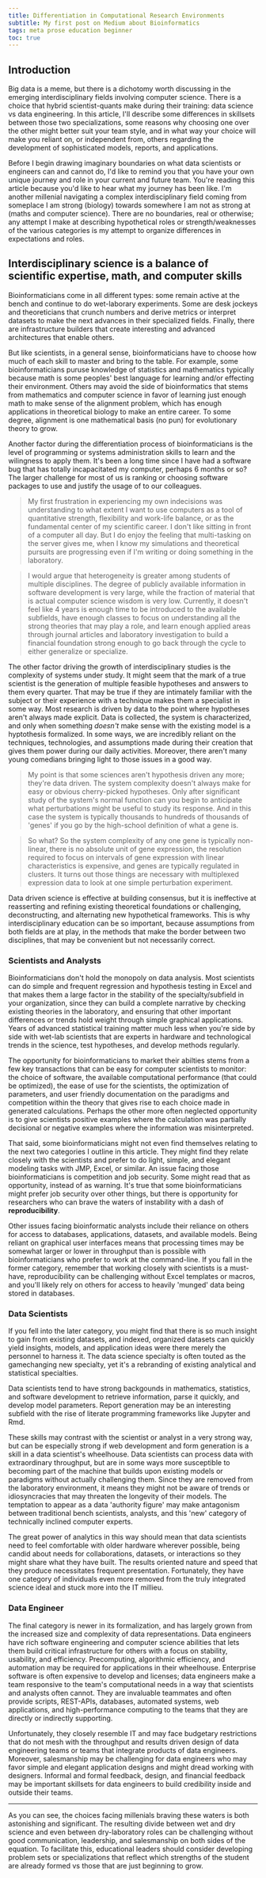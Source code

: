 ```yaml
---
title: Differentiation in Computational Research Environments
subtitle: My first post on Medium about Bioinformatics
tags: meta prose education beginner
toc: true
---
```


## Introduction

Big data is a meme, but there is a dichotomy worth discussing in the emerging interdisciplinary fields involving computer science. There is a choice that hybrid scientist-quants make during their training: data science vs data engineering. In this article, I'll describe some differences in skillsets between those two specializations, some reasons why choosing one over the other might better suit your team style, and in what way your choice will make you reliant on, or independent from, others regarding the development of sophisticated models, reports, and applications. 

Before I begin drawing imaginary boundaries on what data scientists or engineers can and cannot do, I'd like to remind you that you have your own unique journey and role in your current and future team. You're reading this article because you'd like to hear what my journey has been like. I'm another millenial navigating a complex interdisciplinary field coming from someplace I am strong (biology) towards somewhere I am not as strong at (maths and computer science). There are no boundaries, real or otherwise; any attempt I make at describing hypothetical roles or strength/weaknesses of the various categories is my attempt to organize differences in expectations and roles.



## Interdisciplinary science is a balance of scientific expertise, math, and computer skills

Bioinformaticians come in all different types: some remain active at the bench and continue to do wet-laborary experiments. Some are desk jockeys and theoreticians that crunch numbers and derive metrics or interpret datasets to make the next advances in their specialized fields. Finally, there are infrastructure builders that create interesting and advanced architectures that enable others.

But like scientists, in a general sense, bioinformaticians have to choose how much of each skill to master and bring to the table. For example, some bioinformaticians puruse knowledge of statistics and mathematics typically because math is some peoples' best language for learning and/or effecting their environment. Others may avoid the side of bioinformatics that stems from mathematics and computer science in favor of learning just enough math to make sense of the alignment problem, which has enough applications in theoretical biology to make an entire career. To some degree, alignment is one mathematical basis (no pun) for evolutionary theory to grow.

Another factor during the differentiation process of bioinformaticians is the level of programming or systems administration skills to learn and the wilingness to apply them. It's been a long time since I have had a software bug that has totally incapacitated my computer, perhaps 6 months or so? The larger challenge for most of us is ranking or choosing software packages to use and justify the usage of to our colleagues.


<blockquote>My first frustration in experiencing my own indecisions was understanding to what extent I want to use computers as a tool of quantitative strength, flexibility and work-life balance, or as the fundamental center of my scientific career. I don't like sitting in front of a computer all day. But I do enjoy the feeling that multi-tasking on the server gives me, when I know my simulations and theoretical pursuits are progressing even if I'm writing or doing something in the laboratory.</blockquote>



<blockquote>I would argue that heterogeneity is greater among students of multiple disciplines. The degree of publicly available information in software development is very large, while the fraction of material that is actual computer science wisdom is very low. Currently, it doesn't feel like 4 years is enough time to be introduced to the available subfields, have enough classes to focus on understanding all the strong theories that may play a role, and learn enough applied areas through journal articles and laboratory investigation to build a financial foundation strong enough to go back through the cycle to either generalize or specialize. </blockquote>

The other factor driving the growth of interdisciplinary studies is the complexity of systems under study. It might seem that the mark of a true scientist is the generation of multiple feasible hypotheses and answers to them every quarter. That may be true if they are intimately familiar with the subject or their experience with a technique makes them a specialist in some way. Most research is driven by data to the point where hypotheses aren't always made explicit. Data is collected, the system is characterized, and only when something <em>doesn't</em> make sense with the existing model is a hyptothesis formalized. In some ways, we are incredibly reliant on the techniques, technologies, and assumptions made during their creation that gives them power during our daily activities. Moreover, there aren't many young comedians bringing light to those issues in a good way.

<blockquote>My point is that some sciences aren't hypothesis driven any more; they're data driven. The system complexity doesn't always make for easy or obvious cherry-picked hypotheses. Only after significant study of the system's normal function can you begin to anticipate what perturbations might be useful to study its response. And in this case the system is typically thousands to hundreds of thousands of 'genes' if you go by the high-school definition of what a gene is.</blockquote>

<blockquote>So what? So the system complexity of any one gene is typically non-linear, there is no absolute unit of gene expression, the resolution required to focus on intervals of gene expression with linear characteristics is expensive, and genes are typically regulated in clusters. It turns out those things are necessary with multiplexed expression data to look at one simple perturbation experiment.</blockquote>

Data driven science is effective at building consensus, but it is ineffective at reasserting and refining existing theoretical foundations or challenging, deconstructing, and alternating new hypothetical frameworks. This is why interdisciplinary education can be so important, because assumptions from both fields are at play, in the methods that make the border between two disciplines, that may be convenient but not necessarily correct.

### Scientists and Analysts

Bioinformaticians don't hold the monopoly on data analysis. Most scientists can do simple and frequent regression and hypothesis testing in Excel and that makes them a large factor in the stability of the specialty/subfield in your organization, since they can build a complete narrative by checking existing theories in the laboratory, and ensuring that other important differences or trends hold weight through simple graphical applications. Years of advanced statistical training matter much less when you're side by side with wet-lab scientists that are experts in hardware and technological trends in the science, test hypotheses, and develop methods regularly.

The opportunity for bioinformaticians to market their abilties stems from a few key transactions that can be easy for computer scientists to monitor: the choice of software, the available computational performance (that could be optimized), the ease of use for the scientists, the optimization of parameters, and user friendly documentation on the paradigms and competition within the theory that gives rise to each choice made in generated calculations. Perhaps the other more often neglected opportunity is to give scientists positive examples where the calculation was partially decisional or negative examples where the information was misinterpreted.

That said, some bioinformaticians might not even find themselves relating to the next two categories I outline in this article. They might find they relate closely with the scientists and prefer to do light, simple, and elegant modeling tasks with JMP, Excel, or similar. An issue facing those bioinformaticians is competition and job security. Some might read that as opportunity, instead of as warning. It's true that some bioinformaticians might prefer job security over other things, but there is opportunity for researchers who can brave the waters of instability with a dash of **reproducibility**. 

Other issues facing bioinformatic analysts include their reliance on others for access to databases, applications, datasets, and available models. Being reliant on graphical user interfaces means that processing times may be somewhat larger or lower in throughput than is possible with bioinformaticians who prefer to work at the command-line. If you fall in the former category, remember that working closely with scientists is a must-have, reproducibility can be challenging without Excel templates or macros, and you'll likely rely on others for access to heavily 'munged' data being stored in databases.

### Data Scientists

If you fell into the later category, you might find that there is so much insight to gain from existing datasets, and indexed, organized datasets can quickly yield insights, models, and application ideas were there merely the personnel to harness it. The data science specialty is often touted as the gamechanging new specialty, yet it's a rebranding of existing analytical and statistical specialties. 

Data scientists tend to have strong backgounds in mathematics, statistics, and software development to retrieve information, parse it quickly, and develop model parameters. Report generation may be an interesting subfield with the rise of literate programming frameworks like Jupyter and Rmd. 

These skills may contrast with the scientist or analyst in a very strong way, but can be especially strong if web development and form generation is a skill in a data scientist's wheelhouse. Data scientists can process data with extraordinary throughput, but are in some ways more susceptible to becoming part of the machine that builds upon existing models or paradigms without actually challenging them. Since they are removed from the laboratory environment, it means they might not be aware of trends or idiosyncracies that may threaten the longevity of their models. The temptation to appear as a data 'authority figure' may make antagonism between traditional bench scientists, analysts, and this 'new' category of technically inclined computer experts. 

The great power of analytics in this way should mean that data scientists need to feel comfortable with older hardware wherever possible, being candid about needs for collaborations, datasets, or interactions so they might share what they have built. The results oriented nature and speed that they produce necessitates frequent presentation. Fortunately, they have one category of individuals even more removed from the truly integrated science ideal and stuck more into the IT millieu. 

### Data Engineer

The final category is newer in its formalization, and has largely grown from the increased size and complexity of data representations. Data engineers have rich software engineering and computer science abilities that lets them build critical infrastructure for others with a focus on stability, usability, and efficiency. Precomputing, algorithmic efficiency, and automation may be required for applications in their wheelhouse. Enterprise software is often expensive to develop and licenses; data engineers make a team responsive to the team's computational needs in a way that scientists and analysts often cannot. They are invaluable teammates and often provide scripts, REST-APIs, databases, automated systems, web applications, and high-performance computing to the teams that they are directly or indirectly supporting. 

Unfortunately, they closely resemble IT and may face budgetary restrictions that do not mesh with the throughput and results driven design of data engineering teams or teams that integrate products of data engineers. Moreover, salesmanship may be challenging for data engineers who may favor simple and elegant application designs and might dread working with designers. Informal and formal feedback, design, and financial feedback may be important skillsets for data engineers to build credibility inside and outside their teams.


***

As you can see, the choices facing millenials braving these waters is both astonishing and significant. The resulting divide between wet and dry science and even between dry-laboratory roles can be challenging without good communication, leadership, and salesmanship on both sides of the equation. To facilitate this, educational leaders should consider developing problem sets or specializations that reflect which strengths of the student are already formed vs those that are just beginning to grow.

